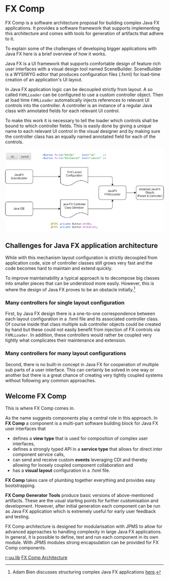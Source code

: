 # FX Comp

FX Comp is a software architecture proposal for building complex Java FX applications. It provides a software 
framework that supports implementing this architecture and comes with tools for generation of artifacts that adhere to it.

To explain some of the challenges of developing bigger applications with Java FX here is a brief overview of how it works.

Java FX is a UI framework that supports comfortable design of feature rich user interfaces with a visual design tool 
named SceneBuilder. SceneBuilder is a WYSIWYG editor that produces configuration files (.fxml) for load-time creation 
of an application's UI layout.

In Java FX application logic can be decoupled strictly from layout. A so called ```FXMLLoader``` can be configured to use a 
custom controller object. Then at load time ```FXMLLoader``` automatically injects references to relevant UI 
controls into the controller. A controller is an instance of a regular Java class with annotated fields for each 
relevant UI control.

To make this work it is necessary to tell the loader which controls shall be bound to which controller fields. This 
is easily done by giving a unique name to each relevant UI control in the visual designer and by making sure the controller 
class has an equally named annotated field for each of the controls.

![how java fx works](javafx-how-it-works.png)

## Challenges for Java FX application architecture

While with this mechanism layout configuration is strictly decoupled from application code, size of controller 
classes still grows very fast and the code becomes hard to maintain and extend quickly.

To improve maintainability a typical approach is to decompose big classes into smaller pieces that can be understood 
more easily. However, this is where the design of Java FX proves to be an obstacle initially.[^1]
[^1]: Adam Bien discusses structuring complex Java FX applications [here](https://www.oracle.com/technical-resources/articles/java/javafx-productivity.html).

### Many controllers for single layout configuration

First, by Java FX design there is a one-to-one correspondence between each layout configuration in a .fxml file and its 
associated controller class. Of course inside that class multiple sub controller objects could be created by hand but 
these could not easily benefit from injection of FX controls via ```FXMLLoader```. In addition, these controllers would 
rather be coupled very tightly what complicates their maintenance and extension.

### Many controllers for many layout configurations

Second, there is no built-in concept in Java FX for cooperation of multiple sub parts of a user interface. This can 
certainly be solved in one way or another but there is a great chance of creating very tightly coupled systems  
without following any common approaches.

## Welcome FX Comp

This is where FX Comp comes in.

As the name suggests components play a central role in this approach. In **FX Comp** a component is a 
multi-part software building block for Java FX user interfaces that

- defines a **view type** that is used for composition of complex user interfaces,
- defines a strongly typed API in a **service type** that allows for direct inter component service calls,
- can send and receive custom **events** leveraging CDI and thereby allowing for loosely coupled component 
  collaboration and
- has a **visual layout** configuration in a .fxml file.

**FX Comp** takes care of plumbing together everything and provides easy bootstrapping.

**FX Comp Generator Tools** produce basic versions of above-mentioned artifacts. These are the usual starting points 
for further customisation and development. However, after initial generation each component can be run as Java FX 
application which is extremely useful for early user feedback and testing.

FX Comp architecture is designed for modularisation with JPMS to allow for advanced approaches to handling complexity 
in large Java FX applications. In general, it is possible to define, test and run each component in its own module. 
With JPMS modules strong encapsulation can be provided for FX Comp components.

[r-uu.lib](../../../README.md)
[FX Comp Architecture](doc/fx-comp-architecture.md)